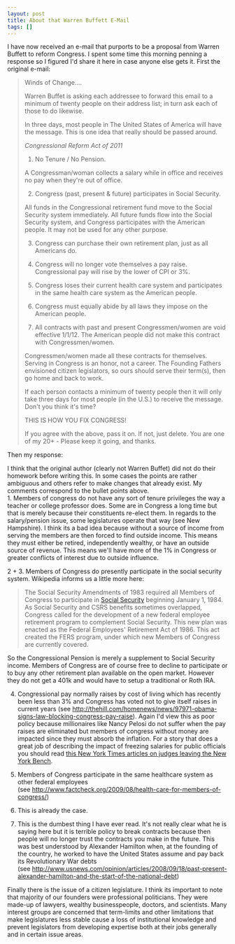 ```yaml
---
layout: post
title: About that Warren Buffett E-Mail
tags: []
---
```

I have now received an e-mail that purports to be a proposal from Warren Buffett to reform Congress. I spent some time this morning penning a response so I figured I'd share it here in case anyone else gets it. First the original e-mail:
<blockquote>Winds of Change....

Warren Buffet is asking each addressee to forward this email to a minimum of twenty people on their address list; in turn ask each of those to do likewise.

In three days, most people in The United States of America will have the message. This is one idea that really should be passed
around.

_*Congressional Reform Act of 2011*_

1. No Tenure / No Pension.

A Congressman/woman collects a salary while in office and receives no
pay when they're out of office.

2. Congress (past, present &amp; future) participates in Social
Security.

All funds in the Congressional retirement fund move to the
Social Security system immediately. All future funds flow into
the Social Security system, and Congress participates with the
American people. It may not be used for any other purpose.

3. Congress can purchase their own retirement plan, just as all
Americans do.

4. Congress will no longer vote themselves a pay raise.
Congressional pay will rise by the lower of CPI or 3%.

5. Congress loses their current health care system and
participates in the same health care system as the American people.

6. Congress must equally abide by all laws they impose on the
American people.

7. All contracts with past and present Congressmen/women are void
effective 1/1/12. The American people did not make this
contract with Congressmen/women.

Congressmen/women made all these contracts for themselves. Serving in
Congress is an honor, not a career. The Founding Fathers
envisioned citizen legislators, so ours should serve their
term(s), then go home and back to work.

If each person contacts a minimum of twenty people then it will
only take three days for most people (in the U.S.) to receive
the message. Don't you think it's time?

THIS IS HOW YOU FIX CONGRESS!

If you agree with the above, pass it on. If not, just delete.
You are one of my 20+ - Please keep it going, and thanks.</blockquote>
Then my response:
<div>I think that the original author (clearly not Warren Buffet) did not do their homework before writing this. In some cases the points are rather ambiguous and others refer to make changes that already exist. My comments correspond to the bullet points above.</div>
1. Members of congress do not have any sort of tenure privileges the way a teacher or college professor does. Some are in Congress a long time but that is merely because their constituents re-elect them. In regards to the salary/pension issue, some legislatures operate that way (see New Hampshire). I think its a bad idea because without a source of income from serving the members are then forced to find outside income. This means they must either be retired, independently wealthy, or have an outside source of revenue. This means we'll have more of the 1% in Congress or greater conflicts of interest due to outside influence.

2 + 3. Members of Congress do presently participate in the social security system. Wikipedia informs us a little more here:
<blockquote>The Social Security Amendments of 1983 required all Members of Congress to participate in <a title="Social Security (United States)" href="http://en.wikipedia.org/wiki/Social_Security_(United_States)">Social Security</a> beginning January 1, 1984. As Social Security and CSRS benefits sometimes overlapped, Congress called for the development of a new federal employee retirement program to complement Social Security. This new plan was enacted as the Federal Employees' Retirement Act of 1986. This act created the FERS program, under which new Members of Congress are currently covered.</blockquote>
So the Congressional Pension is merely a supplement to Social Security income. Members of Congress are of course free to decline to participate or to buy any other retirement plan available on the open market. However they do not get a 401k and would have to setup a traditional or Roth IRA.

4. Congressional pay normally raises by cost of living which has recently been less than 3% and Congress has voted not to give itself raises in current years (see <a href="https://web.archive.org/web/20130127041737/http://thehill.com/homenews/news/97971-obama-signs-law-blocking-congress-pay-raise">http://thehill.com/homenews/news/97971-obama-signs-law-blocking-congress-pay-raise</a>). Again I'd view this as poor policy because millionaires like Nancy Pelosi do not suffer when the pay raises are eliminated but members of congress without money are impacted since they must absorb the inflation. For a story that does a great job of describing the impact of freezing salaries for public officials you should read <a href="http://www.nytimes.com/2011/07/05/nyregion/with-salary-freeze-more-new-york-judges-are-leaving-the-bench.html">this New York Times articles on judges leaving the New York Bench</a>.

5. Members of Congress participate in the same healthcare system as other federal employees (see <a href="http://www.factcheck.org/2009/08/health-care-for-members-of-congress/">http://www.factcheck.org/2009/08/health-care-for-members-of-congress/</a>)

6. This is already the case.

7. This is the dumbest thing I have ever read. It's not really clear what he is saying here but it is terrible policy to break contracts because then people will no longer trust the contracts you make in the future. This was best understood by Alexander Hamilton when, at the founding of the country, he worked to have the United States assume and pay back its Revolutionary War debts (see <a href="http://www.usnews.com/opinion/articles/2008/09/18/past-present-alexander-hamilton-and-the-start-of-the-national-debt">http://www.usnews.com/opinion/articles/2008/09/18/past-present-alexander-hamilton-and-the-start-of-the-national-debt</a>)

Finally there is the issue of a citizen legislature. I think its important to note that majority of our founders were professional politicians. They were made-up of lawyers, wealthy businesspeople, doctors, and scientists. Many interest groups are concerned that term-limits and other limitations that make legislatures less stable cause a loss of institutional knowledge and prevent legislators from developing expertise both at their jobs generally and in certain issue areas.
